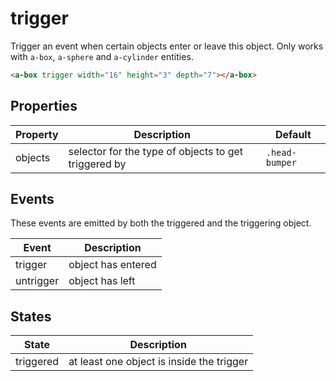 # trigger

Trigger an event when certain objects enter or leave this object.
Only works with `a-box`, `a-sphere` and `a-cylinder` entities.

```html
<a-box trigger width="16" height="3" depth="7"></a-box>
```


## Properties

| Property | Description                                          | Default    |
| -------- | ---------------------------------------------------- | ---------- |
| objects  | selector for the type of objects to get triggered by | `.head-bumper` |


## Events

These events are emitted by both the triggered and the triggering object.

| Event     | Description        |
| --------- | ------------------ |
| trigger   | object has entered |
| untrigger | object has left    |


## States

| State     | Description                               |
| --------- | ----------------------------------------- |
| triggered | at least one object is inside the trigger |
